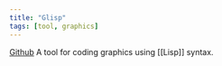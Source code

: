 ```yaml
---
title: "Glisp"
tags: [tool, graphics]
---
```


[Github](https://github.com/baku89/glisp)
A tool for coding graphics using [[Lisp]] syntax.
